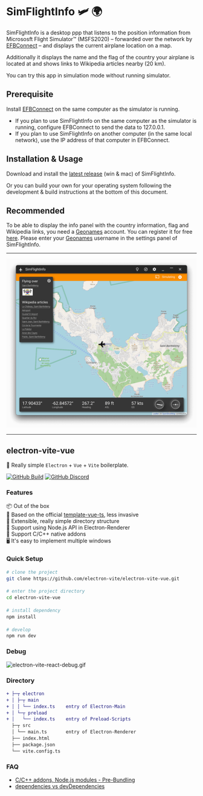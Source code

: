 # SimFlightInfo 🛩 🌍

SimFlightInfo is a desktop ppp that listens to the position information from Micrososft Flight Simulator™ (MSFS2020)  – forwarded over the network by [EFBConnect](https://github.com/ollyau/EFBConnect/releases) – and displays the current airplane location on a map.

Additionally it displays the name and the flag of the country your airplane is located at and shows links to Wikipedia articles nearby (20 km).

You can try this app in simulation mode without running simulator.

## Prerequisite

Install [EFBConnect](https://github.com/ollyau/EFBConnect/releases) on the same computer as the simulator is running.

- If you plan to use SimFlightInfo on the same computer as the simulator is running, configure EFBConnect to send the data to 127.0.0.1.
- If you plan to use SimFlightInfo on another computer (in the same local network), use the IP address of that computer in EFBConnect.

## Installation & Usage

Download and install the [latest release](https://github.com/ahles/SimFlightInfo/releases/latest) (win & mac) of SimFlightInfo.

Or you can build your own for your operating system following the development & build instructions at the bottom of this document.

## Recommended

To be able to display the info panel with the country information, flag and Wikipedia links, you need a [Geonames](http://www.geonames.org/) account. You can register it for free [here](https://www.geonames.org/login). Please enter your [Geonames](http://www.geonames.org/) username in the settings panel of SimFlightInfo.

---

![Screenshot](/docs/screenshot.png?raw=true "SimFlightInfo Screenshot")

---









## electron-vite-vue

🥳 Really simple `Electron` + `Vue` + `Vite` boilerplate.

<!-- [![awesome-vite](https://awesome.re/mentioned-badge.svg)](https://github.com/vitejs/awesome-vite) -->
<!-- [![Netlify Status](https://api.netlify.com/api/v1/badges/ae3863e3-1aec-4eb1-8f9f-1890af56929d/deploy-status)](https://app.netlify.com/sites/electron-vite/deploys) -->
<!-- [![GitHub license](https://img.shields.io/github/license/caoxiemeihao/electron-vite-vue)](https://github.com/electron-vite/electron-vite-vue/blob/main/LICENSE) -->
<!-- [![GitHub stars](https://img.shields.io/github/stars/caoxiemeihao/electron-vite-vue?color=fa6470)](https://github.com/electron-vite/electron-vite-vue) -->
<!-- [![GitHub forks](https://img.shields.io/github/forks/caoxiemeihao/electron-vite-vue)](https://github.com/electron-vite/electron-vite-vue) -->
[![GitHub Build](https://github.com/electron-vite/electron-vite-vue/actions/workflows/build.yml/badge.svg)](https://github.com/electron-vite/electron-vite-vue/actions/workflows/build.yml)
[![GitHub Discord](https://img.shields.io/badge/chat-discord-blue?logo=discord)](https://discord.gg/sRqjYpEAUK)

### Features

📦 Out of the box  
🎯 Based on the official [template-vue-ts](https://github.com/vitejs/vite/tree/main/packages/create-vite/template-vue-ts), less invasive  
🌱 Extensible, really simple directory structure  
💪 Support using Node.js API in Electron-Renderer  
🔩 Support C/C++ native addons  
🖥 It's easy to implement multiple windows  

### Quick Setup

```sh
# clone the project
git clone https://github.com/electron-vite/electron-vite-vue.git

# enter the project directory
cd electron-vite-vue

# install dependency
npm install

# develop
npm run dev
```

### Debug

![electron-vite-react-debug.gif](https://github.com/electron-vite/electron-vite-react/blob/main/electron-vite-react-debug.gif?raw=true)

### Directory

```diff
+ ├─┬ electron
+ │ ├─┬ main
+ │ │ └── index.ts    entry of Electron-Main
+ │ └─┬ preload
+ │   └── index.ts    entry of Preload-Scripts
  ├─┬ src
  │ └── main.ts       entry of Electron-Renderer
  ├── index.html
  ├── package.json
  └── vite.config.ts
```

<!--
## Be aware

🚨 By default, this template integrates Node.js in the Renderer process. If you don't need it, you just remove the option below. [Because it will modify the default config of Vite](https://github.com/electron-vite/vite-plugin-electron-renderer#config-presets-opinionated).

```diff
# vite.config.ts

export default {
  plugins: [
-   // Use Node.js API in the Renderer-process
-   renderer({
-     nodeIntegration: true,
-   }),
  ],
}
```
-->

### FAQ

- [C/C++ addons, Node.js modules - Pre-Bundling](https://github.com/electron-vite/vite-plugin-electron-renderer#dependency-pre-bundling)
- [dependencies vs devDependencies](https://github.com/electron-vite/vite-plugin-electron-renderer#dependencies-vs-devdependencies)
